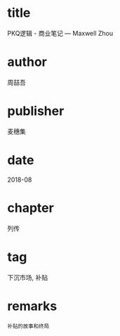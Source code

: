 # title
PKQ逻辑 - 商业笔记 — Maxwell Zhou

# author
周喆吾

# publisher
麦穗集

# date
2018-08

# chapter
列传

# tag
下沉市场, 补贴

# remarks
`补贴的故事和终局`
